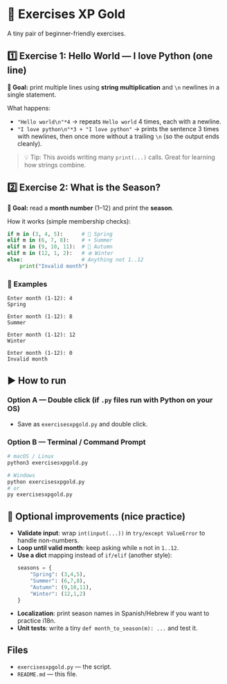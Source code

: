 # 🥈 Exercises XP Gold

A tiny pair of beginner-friendly exercises.

## 1️⃣ Exercise 1: Hello World — I love Python (one line)
**🎯 Goal:** print multiple lines using **string multiplication** and `\n` newlines in a single statement.

What happens:
- `"Hello world\n"*4` → repeats `Hello world` 4 times, each with a newline.
- `"I love python\n"*3 + "I love python"` → prints the sentence 3 times with newlines, then once more without a trailing `\n` (so the output ends cleanly).

> 💡 Tip: This avoids writing many `print(...)` calls. Great for learning how strings combine.

## 2️⃣ Exercise 2: What is the Season?
**🎯 Goal:** read a **month number** (1–12) and print the **season**.

How it works (simple membership checks):
```python
if m in (3, 4, 5):      # 🌸 Spring
elif m in (6, 7, 8):    # ☀️ Summer
elif m in (9, 10, 11):  # 🍂 Autumn
elif m in (12, 1, 2):   # ❄️ Winter
else:                   # Anything not 1..12
    print("Invalid month")
```

### 📸 Examples
```
Enter month (1-12): 4
Spring

Enter month (1-12): 8
Summer

Enter month (1-12): 12
Winter

Enter month (1-12): 0
Invalid month
```

## ▶️ How to run
### Option A — Double click (if `.py` files run with Python on your OS)
- Save as `exercisesxpgold.py` and double click.

### Option B — Terminal / Command Prompt
```bash
# macOS / Linux
python3 exercisesxpgold.py

# Windows
python exercisesxpgold.py
# or
py exercisesxpgold.py
```

## 🌟 Optional improvements (nice practice)
- **Validate input**: wrap `int(input(...))` in `try/except ValueError` to handle non-numbers.
- **Loop until valid month**: keep asking while `m` not in `1..12`.
- **Use a dict** mapping instead of `if/elif` (another style):
  ```python
  seasons = {
      "Spring": (3,4,5),
      "Summer": (6,7,8),
      "Autumn": (9,10,11),
      "Winter": (12,1,2)
  }
  ```
- **Localization**: print season names in Spanish/Hebrew if you want to practice i18n.
- **Unit tests**: write a tiny `def month_to_season(m): ...` and test it.

## Files
- `exercisesxpgold.py` — the script.
- `README.md` — this file.
